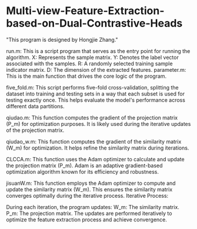 # Multi-view-Feature-Extraction-based-on-Dual-Contrastive-Heads
"This program is designed by Hongjie Zhang."

run.m: This is a script program that serves as the entry point for running the algorithm.
X: Represents the sample matrix.
Y: Denotes the label vector associated with the samples.
R: A randomly selected training sample indicator matrix.
D: The dimension of the extracted features.
parameter.m: This is the main function that drives the core logic of the program.

five_fold.m:
This script performs five-fold cross-validation, splitting the dataset into training and testing sets in a way that each subset is used for testing exactly once. This helps evaluate the model's performance across different data partitions.

qiudao.m:
This function computes the gradient of the projection matrix (P_m) for optimization purposes. It is likely used during the iterative updates of the projection matrix.

qiudao_w.m:
This function computes the gradient of the similarity matrix (W_m) for optimization. It helps refine the similarity matrix during iterations.

CLCCA.m:
This function uses the Adam optimizer to calculate and update the projection matrix (P_m). Adam is an adaptive gradient-based optimization algorithm known for its efficiency and robustness.

jisuanW.m:
This function employs the Adam optimizer to compute and update the similarity matrix (W_m). This ensures the similarity matrix converges optimally during the iterative process.
Iterative Process:

During each iteration, the program updates:
W_m: The similarity matrix.
P_m: The projection matrix.
The updates are performed iteratively to optimize the feature extraction process and achieve convergence.
